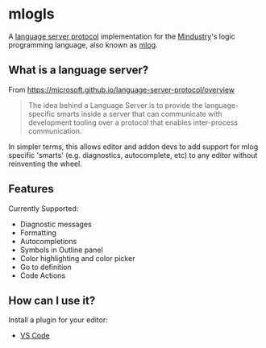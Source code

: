 # mlogls

A [language server protocol](https://microsoft.github.io/language-server-protocol/) implementation
for the [Mindustry](https://github.com/Anuken/Mindustry)'s logic programming language, also known as [mlog](https://mindustrygame.github.io/wiki/logic/0-introduction/).

## What is a language server?

From https://microsoft.github.io/language-server-protocol/overview

> The idea behind a Language Server is to provide the language-specific smarts inside a server that can communicate with development tooling over a protocol that enables inter-process communication.

In simpler terms, this allows editor and addon devs to add support for mlog specific 'smarts' (e.g. diagnostics, autocomplete, etc) to any editor without reinventing the wheel.

## Features

Currently Supported:

- Diagnostic messages
- Formatting
- Autocompletions
- Symbols in Outline panel
- Color highlighting and color picker
- Go to definition
- Code Actions

## How can I use it?

Install a plugin for your editor:

- [VS Code](../mlogls-vscode)
